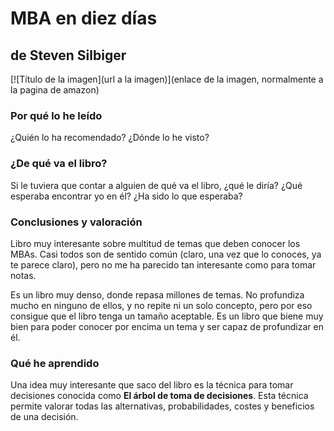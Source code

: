 # MBA en diez días
## de Steven Silbiger

[![Título de la imagen](url a la imagen)](enlace de la imagen, normalmente a la pagina de amazon)

### Por qué lo he leído

¿Quién lo ha recomendado? ¿Dónde lo he visto?

<!-- more -->

### ¿De qué va el libro?

Si le tuviera que contar a alguien de qué va el libro, ¿qué le diría?
¿Qué esperaba encontrar yo en él? ¿Ha sido lo que esperaba?

### Conclusiones y valoración

Libro muy interesante sobre multitud de temas que deben conocer los MBAs. Casi todos son de sentido común (claro, una vez que lo conoces, ya te parece claro), pero no me ha parecido tan interesante como para tomar notas.

Es un libro muy denso, donde repasa millones de temas. No profundiza mucho en ninguno de ellos, y no repite ni un solo concepto, pero por eso consigue que el libro tenga un tamaño aceptable. Es un libro que biene muy bien para poder conocer por encima un tema y ser capaz de profundizar en él.

### Qué he aprendido

Una idea muy interesante que saco del libro es la técnica para tomar decisiones conocida como **El árbol de toma de decisiones**. Esta técnica permite valorar todas las alternativas, probabilidades, costes y beneficios de una decisión.

